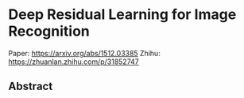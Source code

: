 # Deep Residual Learning for Image Recognition

Paper: https://arxiv.org/abs/1512.03385
Zhihu: https://zhuanlan.zhihu.com/p/31852747

## Abstract
